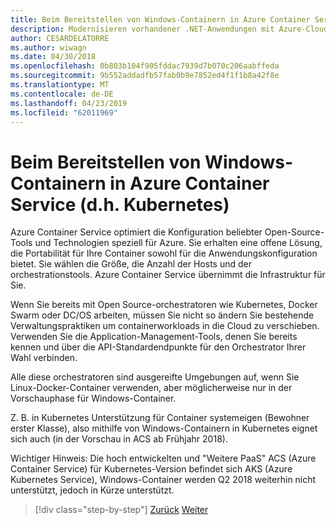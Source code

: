 ```yaml
---
title: Beim Bereitstellen von Windows-Containern in Azure Container Service (d.h. Kubernetes)
description: Modernisieren vorhandener .NET-Anwendungen mit Azure-Cloud und Windows-Containern | Beim Bereitstellen von Windows-Containern in Azure Container Service (d.h. Kubernetes)
author: CESARDELATORRE
ms.author: wiwagn
ms.date: 04/30/2018
ms.openlocfilehash: 0b803b104f905fddac7939d7b070c206aabffeda
ms.sourcegitcommit: 9b552addadfb57fab0b9e7852ed4f1f1b8a42f8e
ms.translationtype: MT
ms.contentlocale: de-DE
ms.lasthandoff: 04/23/2019
ms.locfileid: "62011969"
---
```

# <a name="when-to-deploy-windows-containers-to-azure-container-service-that-is-kubernetes"></a>Beim Bereitstellen von Windows-Containern in Azure Container Service (d.h. Kubernetes)

Azure Container Service optimiert die Konfiguration beliebter Open-Source-Tools und Technologien speziell für Azure. Sie erhalten eine offene Lösung, die Portabilität für Ihre Container sowohl für die Anwendungskonfiguration bietet. Sie wählen die Größe, die Anzahl der Hosts und der orchestrationstools. Azure Container Service übernimmt die Infrastruktur für Sie.

Wenn Sie bereits mit Open Source-orchestratoren wie Kubernetes, Docker Swarm oder DC/OS arbeiten, müssen Sie nicht so ändern Sie bestehende Verwaltungspraktiken um containerworkloads in die Cloud zu verschieben. Verwenden Sie die Application-Management-Tools, denen Sie bereits kennen und über die API-Standardendpunkte für den Orchestrator Ihrer Wahl verbinden.

Alle diese orchestratoren sind ausgereifte Umgebungen auf, wenn Sie Linux-Docker-Container verwenden, aber möglicherweise nur in der Vorschauphase für Windows-Container.

Z. B. in Kubernetes Unterstützung für Container systemeigen (Bewohner erster Klasse), also mithilfe von Windows-Containern in Kubernetes eignet sich auch (in der Vorschau in ACS ab Frühjahr 2018).

Wichtiger Hinweis: Die hoch entwickelten und "Weitere PaaS" ACS (Azure Container Service) für Kubernetes-Version befindet sich AKS (Azure Kubernetes Service), Windows-Container werden Q2 2018 weiterhin nicht unterstützt, jedoch in Kürze unterstützt.

>[!div class="step-by-step"]
>[Zurück](when-to-deploy-windows-containers-to-service-fabric.md)
>[Weiter](choosing-azure-compute-options-for-container-based-applications.md)
